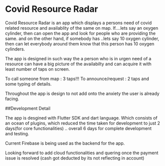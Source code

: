 # Covid Resource Radar

Covid Resource Radar is an app which displays a persons need of covid related resource and availablity of the same on map.
If....lets say an oxygen cylinder, then can open the app and look for people who are providing the same.
and on the other hand, if somebody has ..lets say 10 oxygen cylinder, then can let everybody around them know that this person has 10 oxygen cylinders.

The app is designed in such way the a person who is in urgen need of a resource can have a big picture of the availabilty and can acquire it with least number of taps on screen.

To call someone from map : 3 taps!!!
To announce/request : 2 taps and some typing of details.

Throughout the app is design to not add onto the anxiety the user is already facing.


##Development Detail

The app is desgined with Flutter SDK and dart language.
Which consists of an ocean of plugins, which reduced the time taken for development to just 2 days(for core functionalities) .. overall 6 days for complete development and testing.

Current Firebase is being used as the backend for the app.

Looking forward to add cloud functionalities and quering once the payment issue is resolved (cash got deducted by its not reflecting in account)
